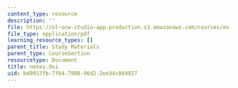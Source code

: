 ```yaml
---
content_type: resource
description: ''
file: https://ol-ocw-studio-app-production.s3.amazonaws.com/courses/es-293-lego-robotics-spring-2007/bd8917fb7f64799896d22ee34c864927_MITES_293S07_notes.pdf
file_type: application/pdf
learning_resource_types: []
parent_title: Study Materials
parent_type: CourseSection
resourcetype: Document
title: notes.dvi
uid: bd8917fb-7f64-7998-96d2-2ee34c864927
---
```

